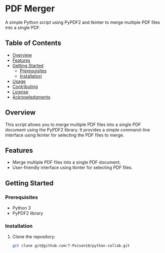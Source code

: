 # PDF Merger

A simple Python script using PyPDF2 and tkinter to merge multiple PDF files into a single PDF.

## Table of Contents
- [Overview](#overview)
- [Features](#features)
- [Getting Started](#getting-started)
  - [Prerequisites](#prerequisites)
  - [Installation](#installation)
- [Usage](#usage)
- [Contributing](#contributing)
- [License](#license)
- [Acknowledgments](#acknowledgments)

## Overview

This script allows you to merge multiple PDF files into a single PDF document using the PyPDF2 library. It provides a simple command-line interface using tkinter for selecting the PDF files to merge.

## Features

- Merge multiple PDF files into a single PDF document.
- User-friendly interface using tkinter for selecting PDF files.

## Getting Started

### Prerequisites

- Python 3
- PyPDF2 library

### Installation

1. Clone the repository:

   ```bash
   git clone git@github.com:T-Poison10/python-collab.git

